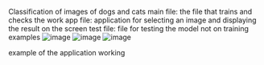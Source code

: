 Сlassification of images of dogs and cats
main file: the file that trains and checks the work
app file: application for selecting an image and displaying the result on the screen
test file: file for testing the model not on training examples
![image](https://github.com/user-attachments/assets/3a3b33c2-ee75-4548-b382-b43570f07f76)
![image](https://github.com/user-attachments/assets/763728ca-96e4-4970-87e6-3b5b60842ba6)
![image](https://github.com/user-attachments/assets/dda35f4a-8736-4b8c-b93e-db937b1b98cf)

example of the application working
